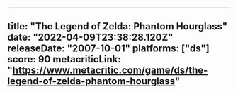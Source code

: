 
---
title: "The Legend of Zelda: Phantom Hourglass"
date: "2022-04-09T23:38:28.120Z"
releaseDate: "2007-10-01"
platforms: ["ds"]
score: 90
metacriticLink: "https://www.metacritic.com/game/ds/the-legend-of-zelda-phantom-hourglass"
---
